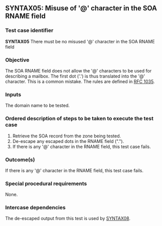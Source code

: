 ## SYNTAX05: Misuse of '@' character in the SOA RNAME field

### Test case identifier
**SYNTAX05** There must be no misused '@' character in the SOA RNAME field

### Objective

The SOA RNAME field does not allow the '@' characters to be used for
describing a mailbox. The first dot ('.') is thus translated into the
'@' character. This is a common mistake. The rules are defined in
[RFC 1035](https://tools.ietf.org/rfc/rfc1035.txt).

### Inputs

The domain name to be tested.

### Ordered description of steps to be taken to execute the test case

1. Retrieve the SOA record from the zone being tested.
2. De-escape any escaped dots in the RNAME field ("\.").
3. If there is any '@' character in the RNAME field, this test case fails.

### Outcome(s)

If there is any '@' character in the RNAME field, this test case fails.

### Special procedural requirements

None.

### Intercase dependencies

The de-escaped output from this test is used by [SYNTAX08](syntax08.md).

